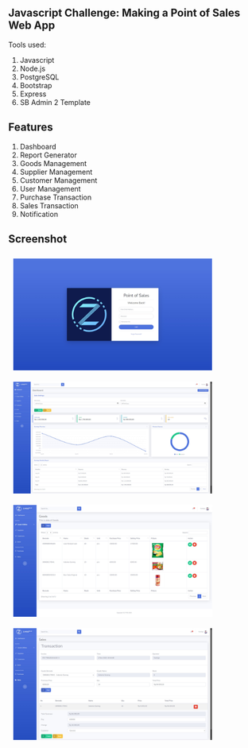 ## Javascript Challenge: Making a Point of Sales Web App
Tools used:
1. Javascript
2. Node.js
3. PostgreSQL
4. Bootstrap
5. Express
6. SB Admin 2 Template

## Features
1. Dashboard
2. Report Generator
3. Goods Management
4. Supplier Management
5. Customer Management
6. User Management
7. Purchase Transaction
8. Sales Transaction
9. Notification

## Screenshot
[<img src="https://raw.githubusercontent.com/mzhafranh/jschzpos/master/screenshots/screenshot_1.jpg" alt="screenshot pos 1" width="400" hspace="10" vspace="10"/>]()
[<img src="https://raw.githubusercontent.com/mzhafranh/jschzpos/master/screenshots/screenshot_2.jpg" alt="screenshot pos 2" width="400" hspace="10" vspace="10"/>]()
[<img src="https://raw.githubusercontent.com/mzhafranh/jschzpos/master/screenshots/screenshot_3.jpg" alt="screenshot pos 3" width="400" hspace="10" vspace="10"/>]()
[<img src="https://raw.githubusercontent.com/mzhafranh/jschzpos/master/screenshots/screenshot_4.jpg" alt="screenshot pos 4" width="400" hspace="10" vspace="10"/>]()

